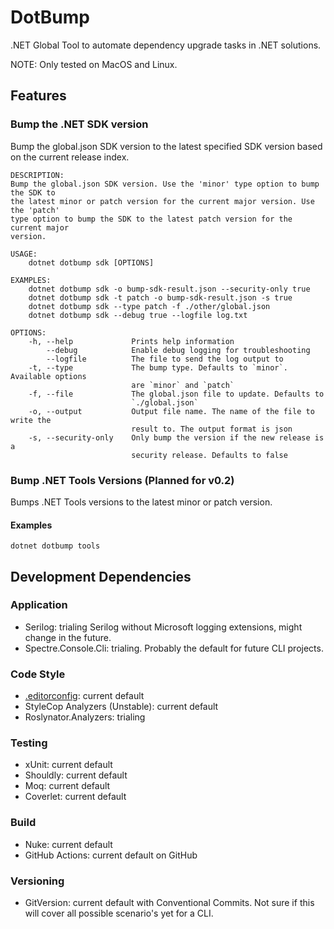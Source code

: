 # DotBump

.NET Global Tool to automate dependency upgrade tasks in .NET solutions.

NOTE: Only tested on MacOS and Linux.

## Features

### Bump the .NET SDK version

Bump the global.json SDK version to the latest specified SDK version based on the current release index.

```text
DESCRIPTION:
Bump the global.json SDK version. Use the 'minor' type option to bump the SDK to
the latest minor or patch version for the current major version. Use the 'patch'
type option to bump the SDK to the latest patch version for the current major 
version.

USAGE:
    dotnet dotbump sdk [OPTIONS]

EXAMPLES:
    dotnet dotbump sdk -o bump-sdk-result.json --security-only true
    dotnet dotbump sdk -t patch -o bump-sdk-result.json -s true
    dotnet dotbump sdk --type patch -f ./other/global.json
    dotnet dotbump sdk --debug true --logfile log.txt

OPTIONS:
    -h, --help             Prints help information                              
        --debug            Enable debug logging for troubleshooting             
        --logfile          The file to send the log output to                   
    -t, --type             The bump type. Defaults to `minor`. Available options
                           are `minor` and `patch`                              
    -f, --file             The global.json file to update. Defaults to          
                           `./global.json`                                      
    -o, --output           Output file name. The name of the file to write the  
                           result to. The output format is json                 
    -s, --security-only    Only bump the version if the new release is a        
                           security release. Defaults to false                  

```

### Bump .NET Tools Versions (Planned for v0.2)

Bumps .NET Tools versions to the latest minor or patch version.

#### Examples

```shell
dotnet dotbump tools
```

## Development Dependencies

### Application

* Serilog: trialing Serilog without Microsoft logging extensions, might change in the future.
* Spectre.Console.Cli: trialing. Probably the default for future CLI projects.

### Code Style

* [.editorconfig](.editorconfig): current default
* StyleCop Analyzers (Unstable): current default
* Roslynator.Analyzers: trialing

### Testing

* xUnit: current default
* Shouldly: current default
* Moq: current default
* Coverlet: current default

### Build

* Nuke: current default
* GitHub Actions: current default on GitHub

### Versioning

* GitVersion: current default with Conventional Commits. Not sure if this will cover all possible scenario's yet for a CLI.